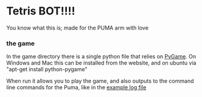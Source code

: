 # Tetris BOT!!!!

You know what this is; made for the PUMA arm with love

### the game

In the game directory there is a single python file that relies on [PyGame](http://pygame.org).  On Windows and Mac this can be installed from the website, and on ubuntu via "apt-get install python-pygame"

When run it allows you to play the game, and also outputs to the command line commands for the Puma, like in the [example log file](example_game_log.txt)
